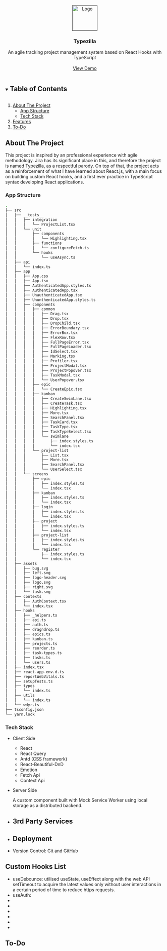 <!-- PROJECT LOGO -->
<br />
<p align="center">
  <a href="">
    <img src="" alt="Logo" width="80" height="80">
  </a>

  <h3 align="center">Typezilla</h3>

  <p align="center">
    An agile tracking project management system based on React Hooks with TypeScript
    <br />
    <br />
    <a href="">View Demo</a>
  </p>
</p>

<!-- TABLE OF CONTENTS -->
<details open="open">
  <summary><h2 style="display: inline-block">Table of Contents</h2></summary>
  <ol>
    <li>
      <a href="#about-the-project">About The Project</a>
      <ul>
        <li><a href="#app-structure">App Structure</a></li>
        <li><a href="#tech-stack">Tech Stack</a></li>
      </ul>
    </li>
    <li>
      <a href="#features">Features</a>
    </li>
    <li><a href="#to-do">To-Do</a></li>
  </ol>
</details>

<!-- ABOUT THE PROJECT -->

## About The Project

This project is inspired by an professional experience with agile methodology. Jira has its significant place in this, and therefore the project is named Typezilla, as a respectful parody. On top of that, the project acts as a reinforcement of what I have learned about React.js, with a main focus on building custom React hooks, and a first ever practice in TypeScript syntax developing React applications.

### App Structure

```bash
.
├── src
│   ├── __tests__
│   │   ├── integration
│   │   │   └── ProjectList.tsx
│   │   └── unit
│   │       ├── components
│   │       │   └── Highlighting.tsx
│   │       ├── functions
│   │       │   └── configureFetch.ts
│   │       └── hooks
│   │           └── useAsync.ts
│   ├── api
│   │   └── index.ts
│   ├── app
│   │   ├── App.css
│   │   ├── App.tsx
│   │   ├── AuthenticatedApp.styles.ts
│   │   ├── AuthenticatedApp.tsx
│   │   ├── UnauthenticatedApp.tsx
│   │   ├── UnunthenticatedApp.styles.ts
│   │   ├── components
│   │   │   ├── common
│   │   │   │   ├── Drag.tsx
│   │   │   │   ├── Drop.tsx
│   │   │   │   ├── DropChild.tsx
│   │   │   │   ├── ErrorBoundary.tsx
│   │   │   │   ├── ErrorBox.tsx
│   │   │   │   ├── FlexRow.tsx
│   │   │   │   ├── FullPageError.tsx
│   │   │   │   ├── FullPageLoader.tsx
│   │   │   │   ├── IdSelect.tsx
│   │   │   │   ├── Marking.tsx
│   │   │   │   ├── Profiler.tsx
│   │   │   │   ├── ProjectModal.tsx
│   │   │   │   ├── ProjectPopover.tsx
│   │   │   │   ├── TaskModal.tsx
│   │   │   │   └── UserPopover.tsx
│   │   │   ├── epic
│   │   │   │   └── CreateEpic.tsx
│   │   │   ├── kanban
│   │   │   │   ├── CreateSwimLane.tsx
│   │   │   │   ├── CreateTask.tsx
│   │   │   │   ├── Highlighting.tsx
│   │   │   │   ├── More.tsx
│   │   │   │   ├── SearchPanel.tsx
│   │   │   │   ├── TaskCard.tsx
│   │   │   │   ├── TaskType.tsx
│   │   │   │   ├── TaskTypeSelect.tsx
│   │   │   │   └── swimlane
│   │   │   │       ├── index.styles.ts
│   │   │   │       └── index.tsx
│   │   │   └── project-list
│   │   │       ├── List.tsx
│   │   │       ├── More.tsx
│   │   │       ├── SearchPanel.tsx
│   │   │       └── UserSelect.tsx
│   │   └── screens
│   │       ├── epic
│   │       │   ├── index.styles.ts
│   │       │   └── index.tsx
│   │       ├── kanban
│   │       │   ├── index.styles.ts
│   │       │   └── index.tsx
│   │       ├── login
│   │       │   ├── index.styles.ts
│   │       │   └── index.tsx
│   │       ├── project
│   │       │   ├── index.styles.ts
│   │       │   └── index.tsx
│   │       ├── project-list
│   │       │   ├── index.styles.ts
│   │       │   └── index.tsx
│   │       └── register
│   │           ├── index.styles.ts
│   │           └── index.tsx
│   ├── assets
│   │   ├── bug.svg
│   │   ├── left.svg
│   │   ├── logo-header.svg
│   │   ├── logo.svg
│   │   ├── right.svg
│   │   └── task.svg
│   ├── contexts
│   │   ├── AuthContext.tsx
│   │   └── index.tsx
│   ├── hooks
│   │   ├── _helpers.ts
│   │   ├── api.ts
│   │   ├── auth.ts
│   │   ├── dragndrop.ts
│   │   ├── epics.ts
│   │   ├── kanban.ts
│   │   ├── projects.ts
│   │   ├── reorder.ts
│   │   ├── task-types.ts
│   │   ├── tasks.ts
│   │   └── users.ts
│   ├── index.tsx
│   ├── react-app-env.d.ts
│   ├── reportWebVitals.ts
│   ├── setupTests.ts
│   ├── types
│   │   └── index.ts
│   ├── utils
│   │   └── index.ts
│   └── wdyr.ts
├── tsconfig.json
└── yarn.lock
```

### Tech Stack

- Client Side

  - React
  - React Query
  - Antd (CSS framework)
  - React-Beautiful-DnD
  - Emotion
  - Fetch Api
  - Context Api

- Server Side

  A custom component built with Mock Service Worker using local storage as a distributed backend.

- ## 3rd Party Services
- ## Deployment
- Version Control: Git and GitHub

<!-- Custom Hooks -->

## Custom Hooks List

- useDebounce: utilised useState, useEffect along with the web API setTimeout to acquire the latest values only without user interactions in a certain period of time to reduce https requests.
- useAuth:
-
-
-
-
-
-

<!-- TODO -->

## To-Do
